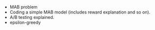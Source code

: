* MAB problem
* Coding a simple MAB model (includes reward explanation and so on).
* A/B testing explained.
* epsilon-greedy